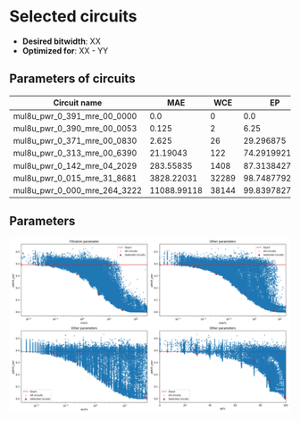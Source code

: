 
Selected circuits
===================
 - **Desired bitwidth**: XX
 - **Optimized for**: XX - YY


Parameters of circuits
----------------------------

| Circuit name | MAE | WCE | EP | MRE | Download |
| --- |  --- | --- | --- | --- | --- | 
| mul8u_pwr_0_391_mre_00_0000 | 0.0 | 0 | 0.0 | 0.0 |  [Verilog](mul8u_pwr_0_391_mre_00_0000.v) [C](mul8u_pwr_0_391_mre_00_0000.c) |
| mul8u_pwr_0_390_mre_00_0053 | 0.125 | 2 | 6.25 | 0.0052957238 |  [Verilog](mul8u_pwr_0_390_mre_00_0053.v) [C](mul8u_pwr_0_390_mre_00_0053.c) |
| mul8u_pwr_0_371_mre_00_0830 | 2.625 | 26 | 29.296875 | 0.082996751 |  [Verilog](mul8u_pwr_0_371_mre_00_0830.v) [C](mul8u_pwr_0_371_mre_00_0830.c) |
| mul8u_pwr_0_313_mre_00_6390 | 21.19043 | 122 | 74.2919921875 | 0.639008929 |  [Verilog](mul8u_pwr_0_313_mre_00_6390.v) [C](mul8u_pwr_0_313_mre_00_6390.c) |
| mul8u_pwr_0_142_mre_04_2029 | 283.55835 | 1408 | 87.3138427734 | 4.2028813062 |  [Verilog](mul8u_pwr_0_142_mre_04_2029.v) [C](mul8u_pwr_0_142_mre_04_2029.c) |
| mul8u_pwr_0_015_mre_31_8681 | 3828.22031 | 32289 | 98.7487792969 | 31.8680553168 |  [Verilog](mul8u_pwr_0_015_mre_31_8681.v) [C](mul8u_pwr_0_015_mre_31_8681.c) |
| mul8u_pwr_0_000_mre_264_3222 | 11088.99118 | 38144 | 99.8397827148 | 264.322245052 |  [Verilog](mul8u_pwr_0_000_mre_264_3222.v) [C](mul8u_pwr_0_000_mre_264_3222.c) |

Parameters
--------------
![Parameters figure](fig.png)
         